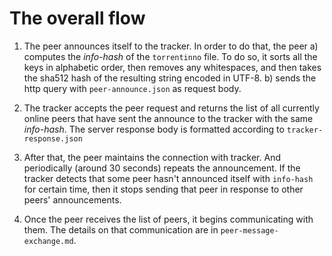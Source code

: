 # The overall flow

1) The peer announces itself to the tracker. In order to do that, the peer 
a) computes the *info-hash* of the `torrentinno` file. To do so, it sorts all the keys in alphabetic order, then removes any whitespaces, and then takes the sha512 hash of the resulting string encoded in UTF-8.
b) sends the http query with `peer-announce.json` as request body.

2) The tracker accepts the peer request and returns the list of all currently online peers that have sent the announce to the tracker with the same *info-hash*. The server response body is formatted according to `tracker-response.json`

3) After that, the peer maintains the connection with tracker. And periodically (around 30 seconds) repeats the announcement. If the tracker detects that some peer hasn't announced itself with `info-hash` for certain time, then it stops sending that peer in response to other peers' announcements.

4) Once the peer receives the list of peers, it begins communicating with them. The details on that communication are in `peer-message-exchange.md`.